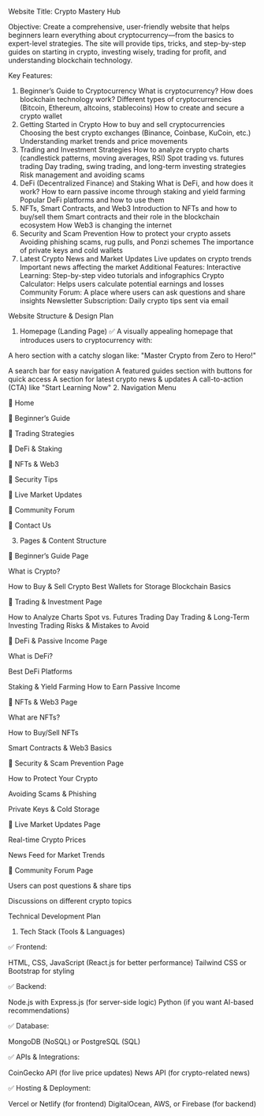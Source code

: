 Website Title: Crypto Mastery Hub

Objective:
Create a comprehensive, user-friendly website that helps beginners learn everything about cryptocurrency—from the basics to expert-level strategies. The site will provide tips, tricks, and step-by-step guides on starting in crypto, investing wisely, trading for profit, and understanding blockchain technology.

Key Features:
1. Beginner’s Guide to Cryptocurrency
What is cryptocurrency?
How does blockchain technology work?
Different types of cryptocurrencies (Bitcoin, Ethereum, altcoins, stablecoins)
How to create and secure a crypto wallet
2. Getting Started in Crypto
How to buy and sell cryptocurrencies
Choosing the best crypto exchanges (Binance, Coinbase, KuCoin, etc.)
Understanding market trends and price movements
3. Trading and Investment Strategies
How to analyze crypto charts (candlestick patterns, moving averages, RSI)
Spot trading vs. futures trading
Day trading, swing trading, and long-term investing strategies
Risk management and avoiding scams
4. DeFi (Decentralized Finance) and Staking
What is DeFi, and how does it work?
How to earn passive income through staking and yield farming
Popular DeFi platforms and how to use them
5. NFTs, Smart Contracts, and Web3
Introduction to NFTs and how to buy/sell them
Smart contracts and their role in the blockchain ecosystem
How Web3 is changing the internet
6. Security and Scam Prevention
How to protect your crypto assets
Avoiding phishing scams, rug pulls, and Ponzi schemes
The importance of private keys and cold wallets
7. Latest Crypto News and Market Updates
Live updates on crypto trends
Important news affecting the market
Additional Features:
Interactive Learning: Step-by-step video tutorials and infographics
Crypto Calculator: Helps users calculate potential earnings and losses
Community Forum: A place where users can ask questions and share insights
Newsletter Subscription: Daily crypto tips sent via email

Website Structure & Design Plan
1. Homepage (Landing Page)
✅ A visually appealing homepage that introduces users to cryptocurrency with:

A hero section with a catchy slogan like:
"Master Crypto from Zero to Hero!"

A search bar for easy navigation
A featured guides section with buttons for quick access
A section for latest crypto news & updates
A call-to-action (CTA) like "Start Learning Now"
2. Navigation Menu

🔹 Home

🔹 Beginner’s Guide

🔹 Trading Strategies

🔹 DeFi & Staking

🔹 NFTs & Web3

🔹 Security Tips

🔹 Live Market Updates

🔹 Community Forum

🔹 Contact Us


3. Pages & Content Structure

🔹 Beginner’s Guide Page

What is Crypto?

How to Buy & Sell Crypto
Best Wallets for Storage
Blockchain Basics

🔹 Trading & Investment Page

How to Analyze Charts
Spot vs. Futures Trading
Day Trading & Long-Term Investing
Trading Risks & Mistakes to Avoid

🔹 DeFi & Passive Income Page

What is DeFi?

Best DeFi Platforms

Staking & Yield Farming
How to Earn Passive Income

🔹 NFTs & Web3 Page

What are NFTs?

How to Buy/Sell NFTs

Smart Contracts & Web3 Basics

🔹 Security & Scam Prevention Page

How to Protect Your Crypto

Avoiding Scams & Phishing

Private Keys & Cold Storage

🔹 Live Market Updates Page

Real-time Crypto Prices

News Feed for Market Trends

🔹 Community Forum Page

Users can post questions & share tips

Discussions on different crypto topics

Technical Development Plan

1. Tech Stack (Tools & Languages)

✅ Frontend:

HTML, CSS, JavaScript (React.js for better performance)
Tailwind CSS or Bootstrap for styling

✅ Backend:

Node.js with Express.js (for server-side logic)
Python (if you want AI-based recommendations)

✅ Database:

MongoDB (NoSQL) or PostgreSQL (SQL)

✅ APIs & Integrations:

CoinGecko API (for live price updates)
News API (for crypto-related news)

✅ Hosting & Deployment:

Vercel or Netlify (for frontend)
DigitalOcean, AWS, or Firebase (for backend)

